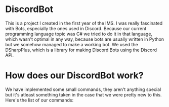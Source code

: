 # DiscordBot

This is a project I created in the first year of the IMS. I was really fascinated with Bots, especially the ones used in Discord. Because our current programming language topic was C# we tried to do it in that language, which wasn't optimal in any way, because bots are usually written in Python but we somehow managed to make a working bot. We used the DSharpPlus, which is a library for making Discord Bots using the Discord API.

# How does our DiscordBot work?

We have implemented some small commands, they aren't anything special but it's atleast something taken in the case that we were pretty new to this.
Here's the list of our commands:

